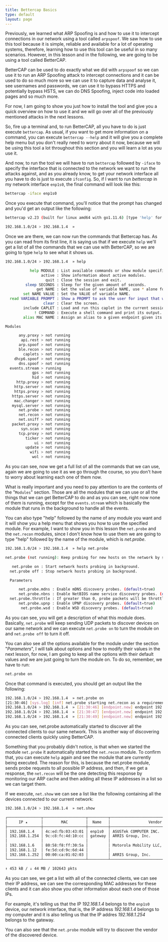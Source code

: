 ```yaml
---
title: Bettercap Basics
type: default
layout: page
---
```


Previously, we learned what ARP Spoofing is and how to use it to intercept
connections in our network using a tool called `arpspoof`. We saw how to use
this tool because it is simple, reliable and available for a lot of operating
systems, therefore, learning how to use this tool can be useful in so many
scenarios. However, in this lesson and in the following, we are going to be
using a tool called BetterCAP.

BetterCAP can be used to do exactly what we did with `arpspoof` so we can use it
to run an ARP Spoofing attack to intercept connections and it can be used to do
so much more so we can use it to capture data and analyse it, see usernames and
passwords, we can use it to bypass HTTPS and potentially bypass HSTS, we can do
DNS Spoofing, inject code into loaded pages and so much more.

For now, I am going to show you just how to install the tool and give you a
quick overview on how to use it and we will go over all of the previously
mentioned attacks in the next lessons.

So, fire up a terminal and, to run BetterCAP, all you have to do is just execute
`bettercap`. As usual, if you want to get more information on a command, you can
execute `bettercap --help` and it will give you a complete help menu but you
don't really need to worry about it now, because we will be using this tool
a lot throughout this section and you will learn a lot as you use it.

And now, to run the tool we will have to run `bettercap` followed by `-iface`
to specify the interface that is connected to the network we want to run the
attacks against, and as you already know, to get your network interface all you
have to do is just to execute `ifconfig`. So, if I want to run _bettercap_ in my
network interface `enp1s0`, the final command will look like this:

```bash
bettercap -iface enp1s0
```

Once you execute that command, you'll notice that the prompt has changed and
you'd get an output like the following:

```bash
bettercap v2.23 (built for linux amd64 with go1.11.6) [type 'help' for a list of commands]

192.168.1.0/24 > 192.168.1.4  »
```

Once we are there, we can now run the commands that Bettercap has. As you can
read from its first line, it is saying us that if we execute `help` we'll get a
list of all the commands that we can use with BetterCAP, so we are going to type
`help` to see what it shows us.

```bash
192.168.1.0/24 > 192.168.1.4  » help

           help MODULE : List available commands or show module specific help if no module name is provided.
                active : Show information about active modules.
                  quit : Close the session and exit.
         sleep SECONDS : Sleep for the given amount of seconds.
              get NAME : Get the value of variable NAME, use * alone for all, or NAME* as a wildcard.
        set NAME VALUE : Set the VALUE of variable NAME.
  read VARIABLE PROMPT : Show a PROMPT to ask the user for input that will be saved inside VARIABLE.
                 clear : Clear the screen.
        include CAPLET : Load and run this caplet in the current session.
             ! COMMAND : Execute a shell command and print its output.
        alias MAC NAME : Assign an alias to a given endpoint given its MAC address.

Modules

      any.proxy > not running
       api.rest > not running
      arp.spoof > not running
      ble.recon > not running
        caplets > not running
    dhcp6.spoof > not running
      dns.spoof > not running
  events.stream > running
            gps > not running
            hid > not running
     http.proxy > not running
    http.server > not running
    https.proxy > not running
   https.server > not running
    mac.changer > not running
   mysql.server > not running
      net.probe > not running
      net.recon > not running
      net.sniff > not running
   packet.proxy > not running
       syn.scan > not running
      tcp.proxy > not running
         ticker > not running
             ui > not running
         update > not running
           wifi > not running
            wol > not running
```

As you can see, now we get a full list of all the commands that we can use,
again we are going to use it as we go through the course, so you don't have to
worry about learning each one of them now.

What is really important and you need to pay attention to are the contents of
the "`Modules`" section. Those are all the modules that we can use or all the
things that we can get BetterCAP to do and as you can see, right now none of
them is running, except for the `events.stream` which is basically the module
that runs in the background to handle all the events.

You can also type "help" followed by the name of any module you want and it
will show you a help menu that shows you how to use the specified module. For
example, I want to show you in this lesson the `net.probe` and the `net.recon`
modules, since I don't know how to use them we are going to type "help" followed
by the name of the module, which is _net.probe_.

```bash
192.168.1.0/24 > 192.168.1.4  » help net.probe

net.probe (not running): Keep probing for new hosts on the network by sending dummy UDP packets to every possible IP on the subnet.

   net.probe on : Start network hosts probing in background.
  net.probe off : Stop network hosts probing in background.

  Parameters

      net.probe.mdns : Enable mDNS discovery probes. (default=true)
      net.probe.nbns : Enable NetBIOS name service discovery probes. (default=true)
  net.probe.throttle : If greater than 0, probe packets will be throttled by this value in milliseconds. (default=10)
      net.probe.upnp : Enable UPNP discovery probes. (default=true)
       net.probe.wsd : Enable WSD discovery probes. (default=true)
```

As you can see, you will get a description of what this module does. Basically,
`net.probe` will keep sending UDP packets to discover devices on our same
network and we can execute `net.probe on` to turn the module on and
`net.probe off` to turn it off.

You can also see all the options available for the module under the section
"_Parameters_", I will talk about options and how to modify their values in the
next lesson, for now, I am going to keep all the options with their default
values and we are just going to turn the module on. To do so, remember, we have
to run:

```bash
net.probe on
```

Once that command is executed, you should get an output like the following:

```bash
192.168.1.0/24 > 192.168.1.4  » net.probe on
[21:30:46] [sys.log] [inf] net.probe starting net.recon as a requirement for net.probe
192.168.1.0/24 > 192.168.1.4  » [21:30:46] [endpoint.new] endpoint 192.168.1.12 detected as fe:5d:cd:9c:6d:44.
192.168.1.0/24 > 192.168.1.4  » [21:30:47] [endpoint.new] endpoint 192.168.1.6 detected as 80:58:f8:ff:30:5a (Motorola Mobility LLC, a Lenovo Company).
192.168.1.0/24 > 192.168.1.4  » [21:30:49] [endpoint.new] endpoint 192.168.1.252 detected as 00:00:ca:01:02:03 (ARRIS Group, Inc.).
```

As you can see, net.probe automatically started to discover all the connected
clients to our same network. This is another way of discovering connected
clients quickly using BetterCAP.

Something that you probably didn't notice, is that when we started the module
`net.probe` it automatically started the `net.recon` module. To confirm that,
you can execute `help` again and see the module that are currently being
executed. The reason for this, is because the net.probe module, sends probe
requests to all possible IP address, and then, if we get a response, the
`net.recon` will be the one detecting this response by monitoring our
ARP cache and then adding all these IP addresses in a list so we can target
them.

If we execute, `net.show` we can see a list like the following containing all
the devices connected to our current network:

```bash
192.168.1.0/24 > 192.168.1.4  » net.show

┌───────────────┬───────────────────┬─────────┬─────────────────────────────────────────┬────────┬────────┬──────────┐
│     IP ▴      │        MAC        │  Name   │                 Vendor                  │  Sent  │ Recvd  │   Seen   │
├───────────────┼───────────────────┼─────────┼─────────────────────────────────────────┼────────┼────────┼──────────┤
│ 192.168.1.4   │ 4c:ed:fb:03:43:01 │ enp1s0  │ ASUSTek COMPUTER INC.                   │ 0 B    │ 0 B    │ 20:40:37 │
│ 192.168.1.254 │ 9c:c8:fc:4d:10:cc │ gateway │ ARRIS Group, Inc.                       │ 173 kB │ 98 kB  │ 20:40:37 │
│               │                   │         │                                         │        │        │          │
│ 192.168.1.6   │ 80:58:f8:ff:30:5a │         │ Motorola Mobility LLC, a Lenovo Company │ 0 B    │ 3.1 kB │ 21:30:47 │
│ 192.168.1.12  │ fe:5d:cd:9c:6d:44 │         │                                         │ 7.5 kB │ 3.1 kB │ 21:34:58 │
│ 192.168.1.252 │ 00:00:ca:01:02:03 │         │ ARRIS Group, Inc.                       │ 4.0 kB │ 3.0 kB │ 21:34:53 │
└───────────────┴───────────────────┴─────────┴─────────────────────────────────────────┴────────┴────────┴──────────┘

↑ 453 kB / ↓ 44 MB / 102643 pkts
```

As you can see, we get a list with all of the connected clients, we can see
their IP address, we can see the corresponding MAC addresses for these
clients and it can also show you other information about each one of those
IPs.

For example, it's telling us that the IP _192.168.1.4_ belongs to the
`enp1s0` device, our network interface, that is, the IP address _192.168.1.4_
belongs to my computer and it is also telling us that the IP addres
_192.168.1.254_ belongs to the gateway.

You can also see that the `net.probe` module will try to discover the vendor
of the discovered device.
